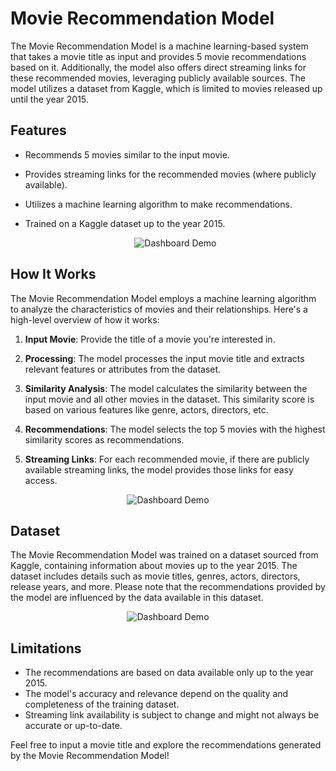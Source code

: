 # Movie Recommendation Model

The Movie Recommendation Model is a machine learning-based system that takes a movie title as input and provides 5 movie recommendations based on it. Additionally, the model also offers direct streaming links for these recommended movies, leveraging publicly available sources. The model utilizes a dataset from Kaggle, which is limited to movies released up until the year 2015.

## Features

- Recommends 5 movies similar to the input movie.
- Provides streaming links for the recommended movies (where publicly available).
- Utilizes a machine learning algorithm to make recommendations.
- Trained on a Kaggle dataset up to the year 2015.

  <p align="center">
  <img src="https://blogger.googleusercontent.com/img/b/R29vZ2xl/AVvXsEgtswTl-SCfRRY0ScWc-rrparm4wsDEm5wykCMBMebu1vvRvQZtNcDb7R3FXPGg2_7ZwRqqfAyvWQlxAfjctrayYfmFhoiORmOvYXJG1obqKZBGVo6OnZWZ5N4RZkgusNs2K7-I18t44LwOTycdTLLz_3538dHJRX9bX3ZBbBjJUpr96fKt9_TtmgTc/s16000/movie%20main.png" alt="Dashboard Demo">
</p>

## How It Works

The Movie Recommendation Model employs a machine learning algorithm to analyze the characteristics of movies and their relationships. Here's a high-level overview of how it works:

1. **Input Movie**: Provide the title of a movie you're interested in.

2. **Processing**: The model processes the input movie title and extracts relevant features or attributes from the dataset.

3. **Similarity Analysis**: The model calculates the similarity between the input movie and all other movies in the dataset. This similarity score is based on various features like genre, actors, directors, etc.

4. **Recommendations**: The model selects the top 5 movies with the highest similarity scores as recommendations.

5. **Streaming Links**: For each recommended movie, if there are publicly available streaming links, the model provides those links for easy access.

<p align="center">
  <img src="https://blogger.googleusercontent.com/img/b/R29vZ2xl/AVvXsEh4vCEtjm0ki54ZsFXME6x4XJ5KgRjouazXy7w4TbDJVVQx9gZyAAps_GiugSm2OJleyQaUCkKRJb8JYCXT3619CijOTWb_mPm-JJqgB232Moy7hAuwumqURKTuWPwAiDxsslkkyhtyMhbbSKpQSHyUrPOsvhZEc4-wtp7fAINCQWj9CHh2Slx5R2WC/s16000/Untitled%20design%20(4).png" alt="Dashboard Demo">
</p>

## Dataset

The Movie Recommendation Model was trained on a dataset sourced from Kaggle, containing information about movies up to the year 2015. The dataset includes details such as movie titles, genres, actors, directors, release years, and more. Please note that the recommendations provided by the model are influenced by the data available in this dataset.


<p align="center">
  <img src="https://blogger.googleusercontent.com/img/b/R29vZ2xl/AVvXsEjfJZk-e0qUM5dAIiqOH1oCd_Bxrb9llBpXddXmb237_QBV0aTG5bKRxvZB5dFw3ObhB7AHzDMsifJIK03TLJfOPMYgdynRhHXaG5URs8p_Ddyzoq_AUBAHKJDM57eq1nBnVIN_sREorsaOOxwS1WsPan-WlMslOBD_GuF-KwExdVkXtmIoK27uTRZu/s16000/Untitled%20design%20(5).png" alt="Dashboard Demo">
</p>

## Limitations

- The recommendations are based on data available only up to the year 2015.
- The model's accuracy and relevance depend on the quality and completeness of the training dataset.
- Streaming link availability is subject to change and might not always be accurate or up-to-date.

Feel free to input a movie title and explore the recommendations generated by the Movie Recommendation Model!
